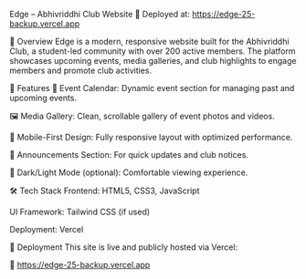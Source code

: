 Edge – Abhivriddhi Club Website
📍 Deployed at: https://edge-25-backup.vercel.app

📌 Overview
Edge is a modern, responsive website built for the Abhivriddhi Club, a student-led community with over 200 active members. The platform showcases upcoming events, media galleries, and club highlights to engage members and promote club activities.

🧩 Features
📅 Event Calendar: Dynamic event section for managing past and upcoming events.

🖼️ Media Gallery: Clean, scrollable gallery of event photos and videos.

📱 Mobile-First Design: Fully responsive layout with optimized performance.

📣 Announcements Section: For quick updates and club notices.

🌙 Dark/Light Mode (optional): Comfortable viewing experience.

🛠️ Tech Stack
Frontend: HTML5, CSS3, JavaScript

UI Framework: Tailwind CSS (if used)

Deployment: Vercel

🚀 Deployment
This site is live and publicly hosted via Vercel:

🔗 https://edge-25-backup.vercel.app
